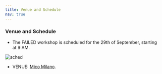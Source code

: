 ```yaml
---
title: Venue and Schedule
nav: true
---
```

### Venue and Schedule

* The FAILED workshop is scheduled for the 29th of September, starting at 9 AM.

![sched](https://github.com/user-attachments/assets/4a976846-2d44-45ad-8bcf-b57545c7fb17)

* VENUE: [Mico Milano](https://www.micomilano.it/it).

   
